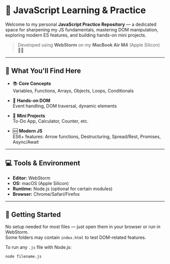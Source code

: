 # 🧠 JavaScript Learning & Practice

Welcome to my personal **JavaScript Practice Repository** — a dedicated space for sharpening my JS fundamentals, mastering DOM manipulation, exploring modern ES features, and building hands-on mini projects.

> Developed using **WebStorm** on my **MacBook Air M4** (Apple Silicon) 🧑‍💻

---

## 🧩 What You'll Find Here

- 📚 **Core Concepts**  
  Variables, Functions, Arrays, Objects, Loops, Conditionals

- 🧪 **Hands-on DOM**  
  Event handling, DOM traversal, dynamic elements

- 🚀 **Mini Projects**  
  To-Do App, Calculator, Counter, etc.

- 🆕 **Modern JS**  
  ES6+ features: Arrow functions, Destructuring, Spread/Rest, Promises, Async/Await

---

## 💻 Tools & Environment

- **Editor:** WebStorm  
- **OS:** macOS (Apple Silicon)  
- **Runtime:** Node.js (optional for certain modules)  
- **Browser:** Chrome/Safari/Firefox

---

## 🚀 Getting Started

No setup needed for most files — just open them in your browser or run in WebStorm.  
Some folders may contain `index.html` to test DOM-related features.

To run any `.js` file with Node.js:
```bash
node filename.js
```
